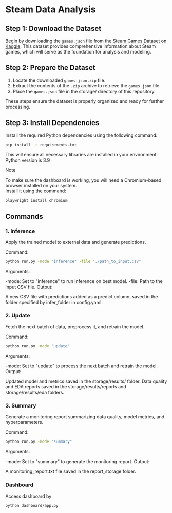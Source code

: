 # Steam Data Analysis

## Step 1: Download the Dataset

Begin by downloading the `games.json` file from the [Steam Games Dataset on Kaggle](https://www.kaggle.com/datasets/fronkongames/steam-games-dataset). This dataset provides comprehensive information about Steam games, which will serve as the foundation for analysis and modeling.

## Step 2: Prepare the Dataset

1. Locate the downloaded `games.json.zip` file.
2. Extract the contents of the `.zip` archive to retrieve the `games.json` file.
3. Place the `games.json` file in the storage/ directory of this repository.

These steps ensure the dataset is properly organized and ready for further processing.

## Step 3: Install Dependencies

Install the required Python dependencies using the following command:

```bash
pip install -r requirements.txt
```

This will ensure all necessary libraries are installed in your environment. Python version is 3.9

> [!NOTE] 
> To make sure the dashboard is working, you will need a Chromium-based browser installed on your system.  
> Install it using the command:  
> ```bash
> playwright install chromium
> ```

## Commands

### 1. Inference

Apply the trained model to external data and generate predictions.

Command:

```bash
python run.py -mode "inference" -file "./path_to_input.csv"
```

Arguments:

-mode: Set to "inference" to run inference on best model.
-file: Path to the input CSV file.
Output:

A new CSV file with predictions added as a predict column, saved in the folder specified by infer_folder in config.yaml.

### 2. Update

Fetch the next batch of data, preprocess it, and retrain the model.

Command:

```bash
python run.py -mode "update"
```

Arguments:

-mode: Set to "update" to process the next batch and retrain the model.
Output:

Updated model and metrics saved in the storage/results/ folder.
Data quality and EDA reports saved in the storage/results/reports and storage/results/eda folders.

### 3. Summary

Generate a monitoring report summarizing data quality, model metrics, and hyperparameters.

Command:

```bash
python run.py -mode "summary"
```

Arguments:

-mode: Set to "summary" to generate the monitoring report.
Output:

A monitoring_report.txt file saved in the report_storage folder.

### Dashboard

Access dashboard by

```bash
python dashboard/app.py
```
